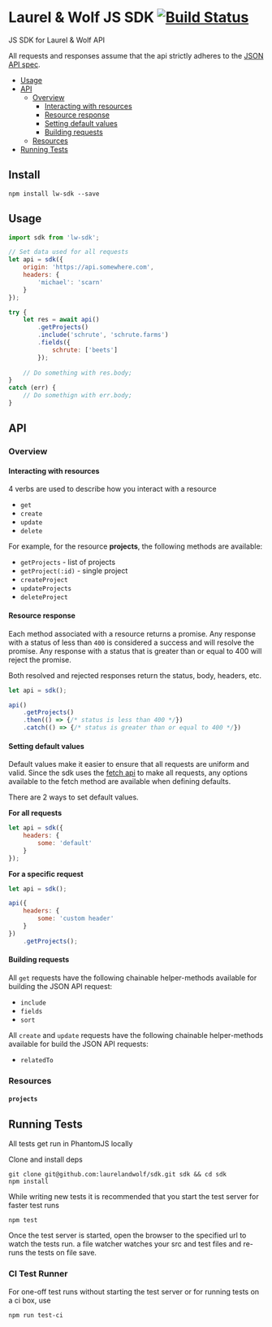 # Laurel & Wolf JS SDK [![Build Status](https://img.shields.io/travis/laurelandwolf/sdk.svg?style=flat-square)](https://travis-ci.org/laurelandwolf/sdk)

JS SDK for Laurel & Wolf API

All requests and responses assume that the api strictly adheres to the [JSON API spec](http://jsonapi.org).

* [Usage](#usage)
* [API](#api)
	* [Overview](#overview)
		* [Interacting with resources](#interacting-with-resources)
		* [Resource response](#resource-response)
		* [Setting default values](#setting-default-values)
		* [Building requests](#building-requests)
	* [Resources](#resources)
* [Running Tests](#running-tests)

## Install

```
npm install lw-sdk --save
```

## Usage

```js
import sdk from 'lw-sdk';

// Set data used for all requests
let api = sdk({
	origin: 'https://api.somewhere.com',
	headers: {
		'michael': 'scarn'
	}
});

try {
	let res = await api()
		.getProjects()
		.include('schrute', 'schrute.farms')
		.fields({
			schrute: ['beets']
		});
		
	// Do something with res.body;
}
catch (err) {
	// Do somethign with err.body;
}

```

## API

### Overview

#### Interacting with resources

4 verbs are used to describe how you interact with a resource

* `get`
* `create`
* `update`
* `delete`

For example, for the resource **projects**, the following methods are available:

* `getProjects` - list of projects
* `getProject(:id)` - single project
* `createProject`
* `updateProjects`
* `deleteProject`

#### Resource response

Each method associated with a resource returns a promise. Any response with a status of less than `400` is considered a success and will resolve the promise. Any response with a status that is greater than or equal to 400 will reject the promise.

Both resolved and rejected responses return the status, body, headers, etc.

```js
let api = sdk();

api()
	.getProjects()
	.then(() => {/* status is less than 400 */})
	.catch(() => {/* status is greater than or equal to 400 */})
```

#### Setting default values

Default values make it easier to ensure that all requests are uniform and valid. Since the sdk uses the [fetch api](https://developers.google.com/web/updates/2015/03/introduction-to-fetch?hl=en) to make all requests, any options available to the fetch method are available when defining defaults.

There are 2 ways to set default values.

**For all requests**

```js
let api = sdk({
	headers: {
		some: 'default'
	}
});
```

**For a specific request**

```js
let api = sdk();

api({
	headers: {
		some: 'custom header'
	}
})
	.getProjects();
```

#### Building requests

All `get` requests have the following chainable helper-methods available for building the JSON API request:

* `include`
* `fields`
* `sort`

All `create` and `update` requests have the following chainable helper-methods available for build the JSON API requests:

* `relatedTo`

### Resources

#### `projects`

## Running Tests

All tests get run in PhantomJS locally

Clone and install deps

```
git clone git@github.com:laurelandwolf/sdk.git sdk && cd sdk
npm install
```

While writing new tests it is recommended that you start the test server for faster test runs

```
npm test
```

Once the test server is started, open the browser to the specified url to watch the tests run. a file watcher watches your src and test files and re-runs the tests on file save.


### CI Test Runner

For one-off test runs without starting the test server or for running tests on a ci box, use

```
npm run test-ci
```
